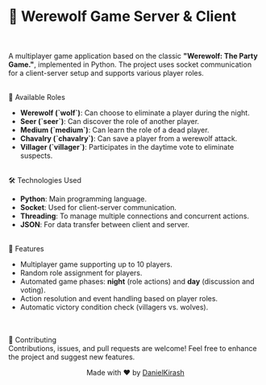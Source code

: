 
# <strong>🐺 Werewolf Game Server & Client</strong><br><br>
A multiplayer game application based on the classic <strong>"Werewolf: The Party Game."</strong>, implemented in Python. The project uses socket communication for a client-server setup and supports various player roles.

<br>
👥 Available Roles

<ul> <li><strong>Werewolf (`wolf`)</strong>: Can choose to eliminate a player during the night.</li> <li><strong>Seer (`seer`)</strong>: Can discover the role of another player.</li> <li><strong>Medium (`medium`)</strong>: Can learn the role of a dead player.</li> <li><strong>Chavalry (`chavalry`)</strong>: Can save a player from a werewolf attack.</li> <li><strong>Villager (`villager`)</strong>: Participates in the daytime vote to eliminate suspects.</li> </ul> <br>
🛠 Technologies Used

<ul> <li><strong>Python</strong>: Main programming language.</li> <li><strong>Socket</strong>: Used for client-server communication.</li> <li><strong>Threading</strong>: To manage multiple connections and concurrent actions.</li> <li><strong>JSON</strong>: For data transfer between client and server.</li> </ul> <br>
🚀 Features

<ul> <li>Multiplayer game supporting up to 10 players.</li> <li>Random role assignment for players.</li> <li>Automated game phases: <strong>night</strong> (role actions) and <strong>day</strong> (discussion and voting).</li> <li>Action resolution and event handling based on player roles.</li> <li>Automatic victory condition check (villagers vs. wolves).</li> </ul> <br> <br> 🤝 Contributing <br> Contributions, issues, and pull requests are welcome! Feel free to enhance the project and suggest new features.<br> <p align="center"> Made with ❤️ by <a href="https://github.com/DanielKirash">DanielKirash</a> </p>
